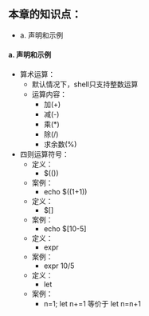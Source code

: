 ## 本章的知识点：
- a. 声明和示例

#### a. 声明和示例
- 算术运算：
    - 默认情况下，shell只支持整数运算
    - 运算内容：
        - 加(+)
        - 减(-)
        - 乘(*)
        - 除(/)
        - 求余数(%)
- 四则运算符号：
    - 定义：
        - $(())
    - 案例：
        - echo $((1+1))
    - 定义：
        - $[]
    - 案例：
        - echo $[10-5]
    - 定义：
        - expr
    - 案例：
        - expr 10/5
    - 定义：
        - let 
    - 案例：
        - n=1; let n+=1 等价于 let n=n+1
